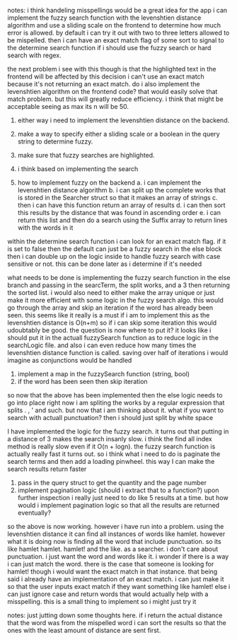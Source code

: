 notes: i think handeling misspellings would be a great idea for the app
i can implement the fuzzy search function with the levenshtien distance algorithm and use a sliding scale on the frontend to determine how much error is 
allowed. by default i can try it out with two to three letters allowed to be mispelled. then i can have an exact match flag of some sort to signal to 
the determine search function if i should use the fuzzy search or hard search with regex. 

the next problem i see with this though is that the highlighted text in the frontend will be affected by this decision
i can't use an exact match because it's not returning an exact match. do i also implement the levenshtien algorithm on the frontend code? 
that would easily solve that match problem. but this will greatly reduce efficiency. i think that might be acceptable seeing as max its n will be 50.

1. either way i need to implement the levenshtien distance on the backend.
2. make a way to specify either a sliding scale or a boolean in the query string to determine fuzzy.
3. make sure that fuzzy searches are highlighted.

2. i think based on implementing the search 

1. how to implement fuzzy on the backend
  a. i can implement the levenshtien distance algorithm 
  b. i can split up the complete works that is stored in the Searcher struct so that it makes an array of strings
  c. then i can have this function return an array of results 
  d. i can then sort this results by the distance that was found in ascending order
  e. i can return this list and then do a search using the Suffix array to return lines with the words in it

  within the determine search function i can look for an exact match flag. if it is set to false then the default can just be a fuzzy search in the else block
  then i can double up on the logic inside to handle fuzzy search with case sensitive or not. this can be done later as i determine if it's needed

  what needs to be done is implementing the fuzzy search function in the else branch and passing in the searcTerm, the split works, and a 3
  then returning the sorted list. i would also need to either make the array unique or just make it more efficient with some logic in the fuzzy search algo. 
  this would go through the array and skip an iteration if the word has already been seen. this seems like it really is a must if i am to implement this
  as the levenshtien distance is O(n+m) so if i can skip some iteration this would udoubtably be good. the question is now where to put it? it looks like
  i should put it in the actuall fuzzySearch function as to reduce logic in the searchLogic file. and also i can even reduce how many times the levenshtien
  distance function is called. saving over half of iterations i would imagine as conjunctions would be handled
  1. implement a map in the fuzzySearch function (string, bool)
  2. if the word has been seen then skip iteration

  so now that the above has been implemented then the else logic needs to go into place right now i am spliting the works by a regular expression that splits
  . ,  ' and such. but now that i am thinking about it. what if you want to search with actuall punctuation? then i should just split by white space

  I have implemented the logic for the fuzzy search. it turns out that putting in a distance of 3 makes the search insanly slow. i think the find all index method
  is really slow even if it O(n + logn). the fuzzy search function is actually really fast it turns out. so i think what i need to do is paginate the search terms
  and then add a loading pinwheel. this way I can make the search results return faster  
  1. pass in the query struct to get the quantity and the page number
  2. implement pagination logic (should i extract that to a function?)
    upon further inspection i really just need to do like 5 results at a time. but how would i implement pagination logic so that all the results are returned
    eventually?

  so the above is now working. however i have run into a problem. using the levenshtien distance it can find all instances of words like hamlet. however what it 
  is doing now is finding all the word that include punctuation. so its like hamlet hamlet. hamlet! and the like. as a searcher. i don't care about punctuation. 
  i just want the word and words like it. i wonder if there is a way i can just match the word. there is the case that someone is looking for hamlet! though
  i would want the exact match in that instance. that being said i already have an implementation of an exact match. i can just make it so that the user
  inputs exact match if they want something like hamlet!
  else i can just ignore case and return words that would actually help with a misspelling. this is a small thing to implement so i might just try it

  

notes: just jutting down some thoughts here. if i return the actual distance that the word was from the mispelled word i can sort the results so that the ones
with the least amount of distance are sent first.
